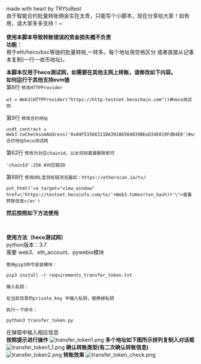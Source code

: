 made with heart by TRYtoBest<br/>
由于智能合约批量转账佣金实在太贵，只能写个小脚本，现在分享给大家！如有用，请大家多多支持！~
<br/><br/>
**使用本脚本导致转账错误的资金损失概不负责**
<br/>
**功能：**<br/>
用于eth/heco/bsc等链的批量转账,一转多。每个地址用空格区分 或者直接从记事本复制(一行一收币地址)。<br/>


**本脚本仅用于heco测试网，如需要在其他主网上转账，请修改如下内容。**<br/>
**如何运行于其他支持evm链**<br/>
第8行 `修改HTTPProvider`
```
w3 = Web3(HTTPProvider("https://http-testnet.hecochain.com"))#heco测试网
```
第9行 `修改合约地址`
```
usdt_contract = Web3.toChecksumAddress('0x04F535663110A392A6504839BEeD34E019FdB4E0')#usdt合约地址heco测试网
```
第62行 `修改为对应chainid，以太坊则直接删除即可`
```
'chainId':256 #对应链ID
```
第88行 `修改URL至目标链浏览器如：https://etherscan.io/tx/ `
```
put_html('<a target="view_window" href=\"https://testnet.hecoinfo.com/tx/'+Web3.toHex(txn_hash)+'\">查看转账信息</a>')
```
**然后按照如下方法使用**

<br/>

**使用方法（heco测试网）**
<br/>
python版本：3.7<br/>
需要 web3、eth_account、pywebio模块<br/>


```
使用pip3命令安装模块：

pip3 install -r requirements_transfer_token.txt

输入私钥：

在当前目录的private_key 中输入私钥，替换掉私钥

执行一下命令：

python3 transfer_token.py
```

在弹窗中输入相应信息<br/>
**按照提示进行操作**
![transfer_token1.png](https://s2.loli.net/2022/01/18/EAxN6zCeRowS57p.png)
**多个地址如下图所示排列复制入对话框**
![transfer_token1_1.png](https://s2.loli.net/2022/01/18/nCv48yFB2gLehzi.png)
**确认转账类型(有二次确认转账信息)**
![transfer_token2.png](https://s2.loli.net/2022/01/18/DpYSBEV3hFHnIkl.png)
**转账效果**
![transfer_token_check.png](https://s2.loli.net/2022/01/19/SbXsvHZkG3ny8UR.png)
